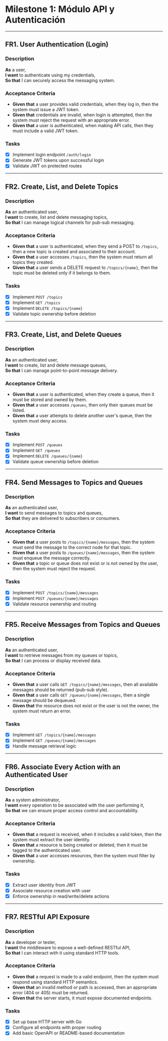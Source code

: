 
# Milestone 1: Módulo API y Autenticación

---

## FR1. User Authentication (Login)

### Description
**As** a user,  
**I want** to authenticate using my credentials,  
**So that** I can securely access the messaging system.

### Acceptance Criteria
- **Given that** a user provides valid credentials, when they log in, then the system must issue a JWT token.
- **Given that** credentials are invalid, when login is attempted, then the system must reject the request with an appropriate error.
- **Given that** a user is authenticated, when making API calls, then they must include a valid JWT token.

### Tasks
- [x] Implement login endpoint `/auth/login`
- [x] Generate JWT tokens upon successful login
- [x] Validate JWT on protected routes

---

## FR2. Create, List, and Delete Topics

### Description
**As** an authenticated user,  
**I want** to create, list and delete messaging topics,  
**So that** I can manage logical channels for pub-sub messaging.

### Acceptance Criteria
- **Given that** a user is authenticated, when they send a POST to `/topics`, then a new topic is created and associated to their account.
- **Given that** a user accesses `/topics`, then the system must return all topics they created.
- **Given that** a user sends a DELETE request to `/topics/{name}`, then the topic must be deleted only if it belongs to them.

### Tasks
- [x] Implement `POST /topics`
- [x] Implement `GET /topics`
- [x] Implement `DELETE /topics/{name}`
- [x] Validate topic ownership before deletion

---

## FR3. Create, List, and Delete Queues

### Description
**As** an authenticated user,  
**I want** to create, list and delete message queues,  
**So that** I can manage point-to-point message delivery.

### Acceptance Criteria
- **Given that** a user is authenticated, when they create a queue, then it must be stored and owned by them.
- **Given that** a user accesses `/queues`, then only their queues must be listed.
- **Given that** a user attempts to delete another user's queue, then the system must deny access.

### Tasks
- [x] Implement `POST /queues`
- [x] Implement `GET /queues`
- [x] Implement `DELETE /queues/{name}`
- [x] Validate queue ownership before deletion

---

## FR4. Send Messages to Topics and Queues

### Description
**As** an authenticated user,  
**I want** to send messages to topics and queues,  
**So that** they are delivered to subscribers or consumers.

### Acceptance Criteria
- **Given that** a user posts to `/topics/{name}/messages`, then the system must send the message to the correct node for that topic.
- **Given that** a user posts to `/queues/{name}/messages`, then the system must enqueue the message correctly.
- **Given that** a topic or queue does not exist or is not owned by the user, then the system must reject the request.

### Tasks
- [x] Implement `POST /topics/{name}/messages`
- [x] Implement `POST /queues/{name}/messages`
- [x] Validate resource ownership and routing

---

## FR5. Receive Messages from Topics and Queues

### Description
**As** an authenticated user,  
**I want** to retrieve messages from my queues or topics,  
**So that** I can process or display received data.

### Acceptance Criteria
- **Given that** a user calls `GET /topics/{name}/messages`, then all available messages should be returned (pub-sub style).
- **Given that** a user calls `GET /queues/{name}/messages`, then a single message should be dequeued.
- **Given that** the resource does not exist or the user is not the owner, the system must return an error.

### Tasks
- [x] Implement `GET /topics/{name}/messages`
- [x] Implement `GET /queues/{name}/messages`
- [x] Handle message retrieval logic

---

## FR6. Associate Every Action with an Authenticated User

### Description
**As** a system administrator,  
**I want** every operation to be associated with the user performing it,  
**So that** we can ensure proper access control and accountability.

### Acceptance Criteria
- **Given that** a request is received, when it includes a valid token, then the system must extract the user identity.
- **Given that** a resource is being created or deleted, then it must be tagged to the authenticated user.
- **Given that** a user accesses resources, then the system must filter by ownership.

### Tasks
- [x] Extract user identity from JWT
- [x] Associate resource creation with user
- [x] Enforce ownership in read/write/delete actions

---

## FR7. RESTful API Exposure

### Description
**As** a developer or tester,  
**I want** the middleware to expose a well-defined RESTful API,  
**So that** I can interact with it using standard HTTP tools.

### Acceptance Criteria
- **Given that** a request is made to a valid endpoint, then the system must respond using standard HTTP semantics.
- **Given that** an invalid method or path is accessed, then an appropriate error (404 or 405) must be returned.
- **Given that** the server starts, it must expose documented endpoints.

### Tasks
- [x] Set up base HTTP server with Go
- [x] Configure all endpoints with proper routing
- [x] Add basic OpenAPI or README-based documentation
